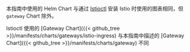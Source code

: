 ---
---
本指南中使用的 Helm Chart 与通过 [Istioctl](/zh/docs/setup/install/istioctl/)
安装 Istio 时使用的图表相同，但 `gateway` Chart 除外。

Istioctl 使用的 [Gateway Chart]({{< github_tree >}}/manifests/charts/gateways/istio-ingress)
与本指南中描述的 [Gateway Chart]({{< github_tree >}}/manifests/charts/gateway) 不同
